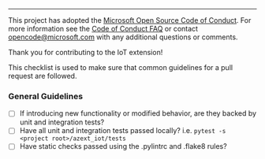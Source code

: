 ---
This project has adopted the [Microsoft Open Source Code of Conduct](https://opensource.microsoft.com/codeofconduct/). For more information see the [Code of Conduct FAQ](https://opensource.microsoft.com/codeofconduct/faq/) or contact [opencode@microsoft.com](mailto:opencode@microsoft.com) with any additional questions or comments.


Thank you for contributing to the IoT extension!

This checklist is used to make sure that common guidelines for a pull request are followed.

### General Guidelines

- [ ] If introducing new functionality or modified behavior, are they backed by unit and integration tests?
- [ ] Have all unit and integration tests passed locally? i.e. `pytest -s <project root>/azext_iot/tests`
- [ ] Have static checks passed using the .pylintrc and .flake8 rules?
